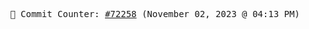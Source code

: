 <p align="center">
    <samp>
        📮 Commit Counter: <a href="https://github.com/Javascript-void0/Javascript-void0/commits/main">#72258</a> (November 02, 2023 @ 04:13 PM)
    </samp>
</p>